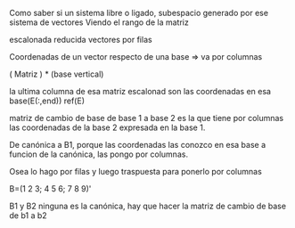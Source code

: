 Como saber si un sistema libre o ligado, subespacio generado por ese sistema de vectores
Viendo el rango de la matriz

escalonada reducida vectores por filas 


Coordenadas de un vector respecto de una base => va por columnas

( Matriz ) * (base vertical)

la ultima columna de esa matriz escalonad son las coordenadas en esa base(E(:,end))
ref(E)

matriz de cambio de base de base 1 a base 2 es la que tiene por columnas las coordenadas de la base 2 expresada en la base 1.

De canónica a B1, porque las coordenadas las conozco en esa base a funcion de la canónica, las pongo por columnas.

Osea lo hago por filas y luego traspuesta para ponerlo por columnas

B=(1 2 3; 4 5 6; 7 8 9)'


B1 y B2 ninguna es la canónica, hay que hacer la matriz de cambio de base de b1 a b2
